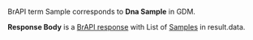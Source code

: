 
BrAPI term Sample corresponds to **Dna Sample** in GDM.

**Response Body** is a [BrAPI response](#brapilistresponsetemplate) with List of [Samples](#samplesresource) in result.data.


